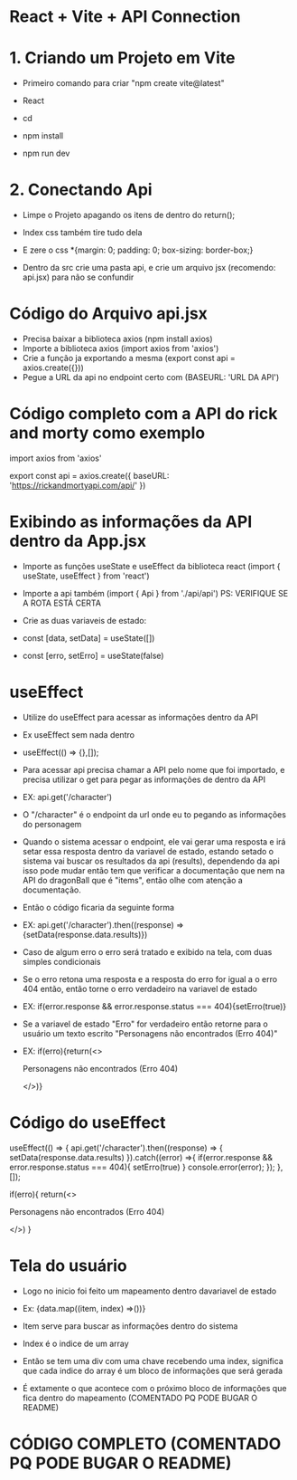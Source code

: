 # React + Vite + API Connection

##

# 1. Criando um Projeto em Vite

- Primeiro comando para criar "npm create vite@latest"

- React

- cd <nome do projeto>

- npm install

- npm run dev

##

# 2. Conectando Api

- Limpe o Projeto apagando os itens de dentro do return();
- Index css também tire tudo dela
- E zere o css \*{margin: 0; padding: 0; box-sizing: border-box;}

- Dentro da src crie uma pasta api, e crie um arquivo jsx (recomendo: api.jsx) para não se confundir

# Código do Arquivo api.jsx

- Precisa baixar a biblioteca axios (npm install axios)
- Importe a biblioteca axios (import axios from 'axios')
- Crie a função ja exportando a mesma (export const api = axios.create({}))
- Pegue a URL da api no endpoint certo com (BASEURL: 'URL DA API')

##

# Código completo com a API do rick and morty como exemplo

import axios from 'axios'

export const api = axios.create({
baseURL: 'https://rickandmortyapi.com/api/'
})

##

# Exibindo as informações da API dentro da App.jsx

- Importe as funções useState e useEffect da biblioteca react (import { useState, useEffect } from 'react')

- Importe a api também (import { Api } from './api/api') PS: VERIFIQUE SE A ROTA ESTÁ CERTA

- Crie as duas variaveis de estado:
- const [data, setData] = useState([])
- const [erro, setErro] = useState(false)

# useEffect

- Utilize do useEffect para acessar as informações dentro da API
- Ex useEffect sem nada dentro
- useEffect(() => {},[]);

- Para acessar api precisa chamar a API pelo nome que foi importado, e precisa utilizar o get para pegar as informações de dentro da API

- EX: api.get('/character')

- O "/character" é o endpoint da url onde eu to pegando as informações do personagem

- Quando o sistema acessar o endpoint, ele vai gerar uma resposta e irá setar essa resposta dentro da variavel de estado, estando setado o sistema vai buscar os resultados da api (results), dependendo da api isso pode mudar então tem que verificar a documentação que nem na API do dragonBall que é "items", então olhe com atenção a documentação.

- Então o código ficaria da seguinte forma

- EX: api.get('/character').then((response) =>{setData(response.data.results)})

- Caso de algum erro o erro será tratado e exibido na tela, com duas simples condicionais

- Se o erro retona uma resposta e a resposta do erro for igual a o erro 404 então, então torne o erro verdadeiro na variavel de estado

- EX: if(error.response && error.response.status === 404){setErro(true)}

- Se a variavel de estado "Erro" for verdadeiro então retorne para o usuário um texto escrito "Personagens não encontrados (Erro 404)"

- EX: if(erro){return(<><p>Personagens não encontrados (Erro 404)</p></>)}

# Código do useEffect

useEffect(() => {
api.get('/character').then((response) => {
setData(response.data.results)
}).catch((error) =>{
if(error.response && error.response.status === 404){
setErro(true)
}
console.error(error);
});
},[]);

if(erro){
return(<><p>Personagens não encontrados (Erro 404)</p></>)
}

##

# Tela do usuário

- Logo no inicio foi feito um mapeamento dentro davariavel de estado

- Ex: {data.map((item, index) =>())}

- Item serve para buscar as informações dentro do sistema
- Index é o indice de um array

- Então se tem uma div com uma chave recebendo uma index, significa que cada indice do array é um bloco de informações que será gerada

- É extamente o que acontece com o próximo bloco de informações que fica dentro do mapeamento (COMENTADO PQ PODE BUGAR O README)

  <!-- <section>
    {data.map((item,index) => (
      <div key={index}>
        <img src={item.image} alt={item.name} style={{width: '100px', '100px'}}/>
        <p>{item.name}</p>
        <p>{item.species}</p>
      </div>
    ))}
  </section> -->

# CÓDIGO COMPLETO (COMENTADO PQ PODE BUGAR O README)

<!-- import style from './App.module.css'
import { useEffect, useState } from 'react'
import { api } from './api/api'

function App() {

  const [data, setData] = useState([])
  const [erro, setErro] = useState(false)

  useEffect(() => {
    api.get('/character').then((response) => {
      setData(response.data.results)
    }).catch((error) =>{
      if(error.response && error.response.status === 404){
        setErro(true)
      }
      console.error(error);
    });
  },[]);

  if(erro){
    return(<><p>Personagens não encontrados (Erro 404)</p></>)
  }

  return (
    <section>
      {data.map((item,index) => (
        <div key={index}>
          <img src={item.image} alt={item.name} style={{width: '100px', height: '100px'}}/>
          <p>{item.name}</p>
          <p>{item.species}</p>
        </div>
      ))}
    </section>
  )
}

export default App -->

